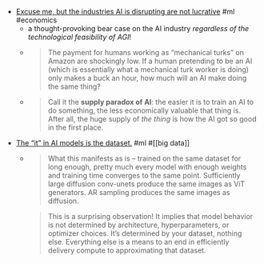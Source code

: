 - [Excuse me, but the industries AI is disrupting are not lucrative](https://www.theintrinsicperspective.com/p/excuse-me-but-the-industries-ai-is) #ml #economics
	- a thought-provoking bear case on the AI industry _regardless of the technological feasibility of AGI_!
	- > The payment for humans working as “mechanical turks” on Amazon are shockingly low. If a human pretending to be an AI (which is essentially what a mechanical turk worker is doing) only makes a buck an hour, how much will an AI make doing the same thing?
	- > Call it the **supply paradox of AI**: the easier it is to train an AI to do something, the less economically valuable that thing is. After all, the huge supply of *the thing* is how the AI got so good in the first place.
- [The “it” in AI models is the dataset.](https://nonint.com/2023/06/10/the-it-in-ai-models-is-the-dataset/) #ml #[[big data]]
	- > What this manifests as is – trained on the same dataset for long enough, pretty much every model with enough weights and training time converges to the same point. Sufficiently large diffusion conv-unets produce the same images as ViT generators. AR sampling produces the same images as diffusion.
	  
	  > This is a surprising observation! It implies that model behavior is not determined by architecture, hyperparameters, or optimizer choices. It’s determined by your dataset, nothing else. Everything else is a means to an end in efficiently delivery compute to approximating that dataset.